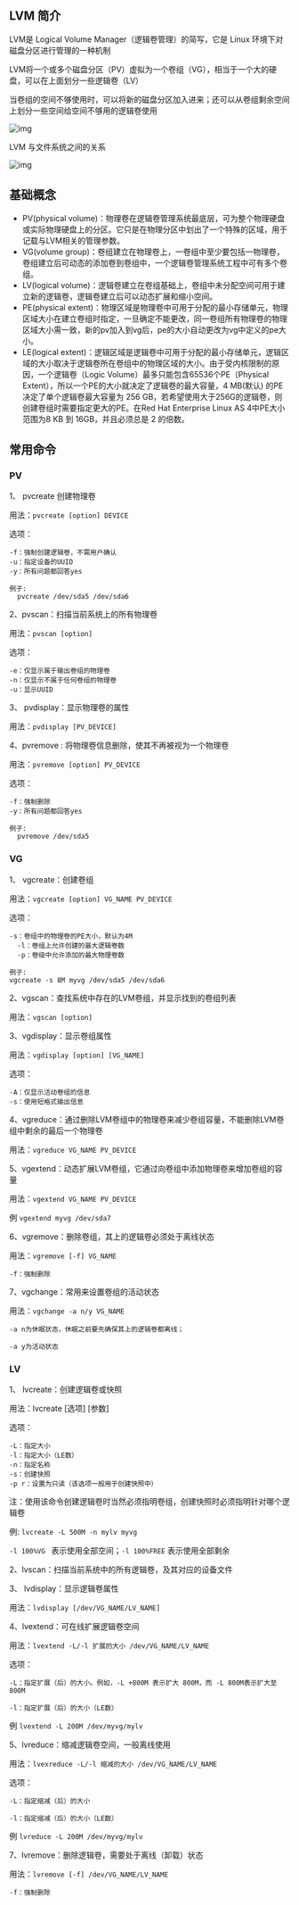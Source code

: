 ## LVM 简介

LVM是 Logical Volume Manager（逻辑卷管理）的简写，它是 Linux 环境下对磁盘分区进行管理的一种机制

LVM将一个或多个磁盘分区（PV）虚拟为一个卷组（VG），相当于一个大的硬盘，可以在上面划分一些逻辑卷（LV）

当卷组的空间不够使用时，可以将新的磁盘分区加入进来；还可以从卷组剩余空间上划分一些空间给空间不够用的逻辑卷使用

![img](.assets/LVM简介/20200504171743439.jpg)

LVM 与文件系统之间的关系

![img](.assets/LVM简介/20200504171743436.jpg)

## 基础概念

- PV(physical volume)：物理卷在逻辑卷管理系统最底层，可为整个物理硬盘或实际物理硬盘上的分区。它只是在物理分区中划出了一个特殊的区域，用于记载与LVM相关的管理参数。
- VG(volume group)：卷组建立在物理卷上，一卷组中至少要包括一物理卷，卷组建立后可动态的添加卷到卷组中，一个逻辑卷管理系统工程中可有多个卷组。
- LV(logical volume)：逻辑卷建立在卷组基础上，卷组中未分配空间可用于建立新的逻辑卷，逻辑卷建立后可以动态扩展和缩小空间。
- PE(physical extent)：物理区域是物理卷中可用于分配的最小存储单元，物理区域大小在建立卷组时指定，一旦确定不能更改，同一卷组所有物理卷的物理区域大小需一致，新的pv加入到vg后，pe的大小自动更改为vg中定义的pe大小。
- LE(logical extent)：逻辑区域是逻辑卷中可用于分配的最小存储单元，逻辑区域的大小取决于逻辑卷所在卷组中的物理区域的大小。由于受内核限制的原因，一个逻辑卷（Logic Volume）最多只能包含65536个PE（Physical Extent），所以一个PE的大小就决定了逻辑卷的最大容量，4 MB(默认) 的PE决定了单个逻辑卷最大容量为 256 GB，若希望使用大于256G的逻辑卷，则创建卷组时需要指定更大的PE。在Red Hat Enterprise Linux AS 4中PE大小范围为8 KB 到 16GB，并且必须总是 2 的倍数。

## 常用命令

### PV

1、 pvcreate 创建物理卷

用法：`pvcreate [option] DEVICE`

选项：

```none
-f：强制创建逻辑卷，不需用户确认
-u：指定设备的UUID
-y：所有问题都回答yes

例子:
  pvcreate /dev/sda5 /dev/sda6
```

2、pvscan：扫描当前系统上的所有物理卷

用法：`pvscan [option]`

选项：

```none
-e：仅显示属于输出卷组的物理卷
-n：仅显示不属于任何卷组的物理卷
-u：显示UUID
```

3、 pvdisplay：显示物理卷的属性

用法：`pvdisplay [PV_DEVICE]`

4、pvremove : 将物理卷信息删除，使其不再被视为一个物理卷

用法：`pvremove [option] PV_DEVICE`

选项：

```none
-f：强制删除
-y：所有问题都回答yes

例子:
  pvremove /dev/sda5
```

### VG

1、 vgcreate：创建卷组

用法：`vgcreate [option] VG_NAME PV_DEVICE`

选项：

```none
-s：卷组中的物理卷的PE大小，默认为4M
  -l：卷组上允许创建的最大逻辑卷数
  -p：卷级中允许添加的最大物理卷数

例子:
vgcreate -s 8M myvg /dev/sda5 /dev/sda6
```

2、vgscan：查找系统中存在的LVM卷组，并显示找到的卷组列表

用法：`vgscan [option]`

3、vgdisplay：显示卷组属性

用法：`vgdisplay [option] [VG_NAME]`

选项：

```none
-A：仅显示活动卷组的信息
-s：使用短格式输出信息
```

4、vgreduce：通过删除LVM卷组中的物理卷来减少卷组容量，不能删除LVM卷组中剩余的最后一个物理卷

用法：`vgreduce VG_NAME PV_DEVICE`

5、vgextend：动态扩展LVM卷组，它通过向卷组中添加物理卷来增加卷组的容量

用法：`vgextend VG_NAME PV_DEVICE`

例 `vgextend myvg /dev/sda7`

6、vgremove：删除卷组，其上的逻辑卷必须处于离线状态

用法：`vgremove [-f] VG_NAME`

```none
-f：强制删除
```

7、vgchange：常用来设置卷组的活动状态

用法：`vgchange -a n/y VG_NAME`

```none
-a n为休眠状态，休眠之前要先确保其上的逻辑卷都离线；

-a y为活动状态
```

### LV

1、 lvcreate：创建逻辑卷或快照

用法：lvcreate [选项] [参数]

选项：

```none
-L：指定大小
-l：指定大小（LE数）
-n：指定名称
-s：创建快照
-p r：设置为只读（该选项一般用于创建快照中）
```

注：使用该命令创建逻辑卷时当然必须指明卷组，创建快照时必须指明针对哪个逻辑卷

例: `lvcreate -L 500M -n mylv myvg`

`-l 100%VG ` 表示使用全部空间；`-l 100%FREE` 表示使用全部剩余

2、lvscan：扫描当前系统中的所有逻辑卷，及其对应的设备文件

3、 lvdisplay：显示逻辑卷属性

用法：`lvdisplay [/dev/VG_NAME/LV_NAME]`

4、lvextend：可在线扩展逻辑卷空间

用法：`lvextend -L/-l 扩展的大小 /dev/VG_NAME/LV_NAME`

选项：

```none
-L：指定扩展（后）的大小。例如，-L +800M 表示扩大 800M，而 -L 800M表示扩大至 800M

-l：指定扩展（后）的大小（LE数）
```

例 `lvextend -L 200M /dev/myvg/mylv`

5、lvreduce：缩减逻辑卷空间，一般离线使用

用法：`lvexreduce -L/-l 缩减的大小 /dev/VG_NAME/LV_NAME`

选项：

```none
-L：指定缩减（后）的大小

-l：指定缩减（后）的大小（LE数）
```

例 `lvreduce -L 200M /dev/myvg/mylv`

7、lvremove：删除逻辑卷，需要处于离线（卸载）状态

用法：`lvremove [-f] /dev/VG_NAME/LV_NAME`

```none
-f：强制删除
```

